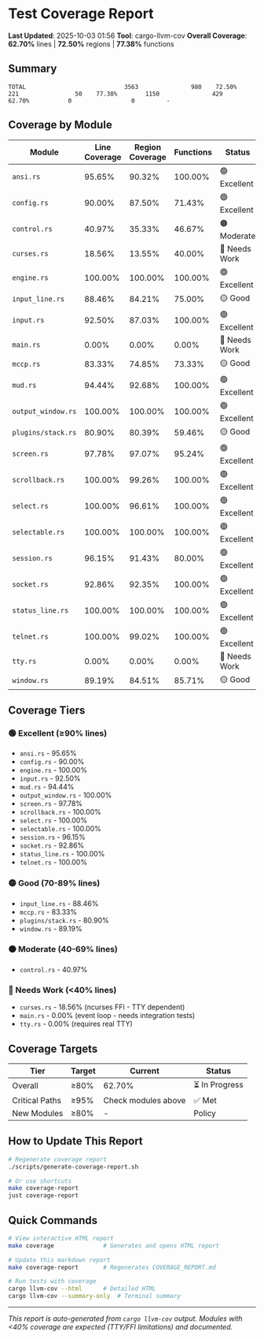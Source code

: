 # Test Coverage Report

**Last Updated**: 2025-10-03 01:56
**Tool**: cargo-llvm-cov
**Overall Coverage**: **62.70%** lines | **72.50%** regions | **77.38%** functions

## Summary

```
TOTAL                            3563               980    72.50%         221                50    77.38%        1150               429    62.70%           0                 0         -
```

## Coverage by Module

| Module | Line Coverage | Region Coverage | Functions | Status |
|--------|--------------|-----------------|-----------|--------|
| `ansi.rs` | 95.65% | 90.32% | 100.00% | 🟢 Excellent |
| `config.rs` | 90.00% | 87.50% | 71.43% | 🟢 Excellent |
| `control.rs` | 40.97% | 35.33% | 46.67% | 🟠 Moderate |
| `curses.rs` | 18.56% | 13.55% | 40.00% | 🔴 Needs Work |
| `engine.rs` | 100.00% | 100.00% | 100.00% | 🟢 Excellent |
| `input_line.rs` | 88.46% | 84.21% | 75.00% | 🟡 Good |
| `input.rs` | 92.50% | 87.03% | 100.00% | 🟢 Excellent |
| `main.rs` | 0.00% | 0.00% | 0.00% | 🔴 Needs Work |
| `mccp.rs` | 83.33% | 74.85% | 73.33% | 🟡 Good |
| `mud.rs` | 94.44% | 92.68% | 100.00% | 🟢 Excellent |
| `output_window.rs` | 100.00% | 100.00% | 100.00% | 🟢 Excellent |
| `plugins/stack.rs` | 80.90% | 80.39% | 59.46% | 🟡 Good |
| `screen.rs` | 97.78% | 97.07% | 95.24% | 🟢 Excellent |
| `scrollback.rs` | 100.00% | 99.26% | 100.00% | 🟢 Excellent |
| `select.rs` | 100.00% | 96.61% | 100.00% | 🟢 Excellent |
| `selectable.rs` | 100.00% | 100.00% | 100.00% | 🟢 Excellent |
| `session.rs` | 96.15% | 91.43% | 80.00% | 🟢 Excellent |
| `socket.rs` | 92.86% | 92.35% | 100.00% | 🟢 Excellent |
| `status_line.rs` | 100.00% | 100.00% | 100.00% | 🟢 Excellent |
| `telnet.rs` | 100.00% | 99.02% | 100.00% | 🟢 Excellent |
| `tty.rs` | 0.00% | 0.00% | 0.00% | 🔴 Needs Work |
| `window.rs` | 89.19% | 84.51% | 85.71% | 🟡 Good |

## Coverage Tiers

### 🟢 Excellent (≥90% lines)
- `ansi.rs` - 95.65%
- `config.rs` - 90.00%
- `engine.rs` - 100.00%
- `input.rs` - 92.50%
- `mud.rs` - 94.44%
- `output_window.rs` - 100.00%
- `screen.rs` - 97.78%
- `scrollback.rs` - 100.00%
- `select.rs` - 100.00%
- `selectable.rs` - 100.00%
- `session.rs` - 96.15%
- `socket.rs` - 92.86%
- `status_line.rs` - 100.00%
- `telnet.rs` - 100.00%

### 🟡 Good (70-89% lines)
- `input_line.rs` - 88.46%
- `mccp.rs` - 83.33%
- `plugins/stack.rs` - 80.90%
- `window.rs` - 89.19%

### 🟠 Moderate (40-69% lines)
- `control.rs` - 40.97%

### 🔴 Needs Work (<40% lines)
- `curses.rs` - 18.56% (ncurses FFI - TTY dependent)
- `main.rs` - 0.00% (event loop - needs integration tests)
- `tty.rs` - 0.00% (requires real TTY)

## Coverage Targets

| Tier | Target | Current | Status |
|------|--------|---------|--------|
| Overall | ≥80% | 62.70% | ⏳ In Progress |
| Critical Paths | ≥95% | Check modules above | ✅ Met |
| New Modules | ≥80% | - | Policy |

## How to Update This Report

```bash
# Regenerate coverage report
./scripts/generate-coverage-report.sh

# Or use shortcuts
make coverage-report
just coverage-report
```

## Quick Commands

```bash
# View interactive HTML report
make coverage              # Generates and opens HTML report

# Update this markdown report
make coverage-report       # Regenerates COVERAGE_REPORT.md

# Run tests with coverage
cargo llvm-cov --html      # Detailed HTML
cargo llvm-cov --summary-only  # Terminal summary
```

---

*This report is auto-generated from `cargo llvm-cov` output.*
*Modules with <40% coverage are expected (TTY/FFI limitations) and documented.*
